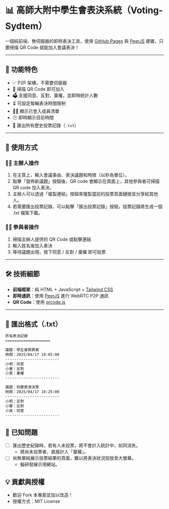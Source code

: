 # 📊 高師大附中學生會表決系統（Voting-Sydtem）

一個純前端、無伺服器的即時表決工具，使用 [GitHub Pages](https://pages.github.com) 與 [PeerJS](https://peerjs.com/) 建置，只要掃描 QR Code 就能加入會議表決！

---

## 🔧 功能特色

- ✅ P2P 架構，不需要伺服器
- 📱 掃描 QR Code 即可加入
- 🗳 支援同意、反對、棄權，並即時統計人數
- ⏳ 可設定每輪表決時間限制
- 🧑‍💼 顯示已登入成員清單
- 🕒 即時顯示目前時間
- 📄 匯出所有歷史投票記錄（`.txt`）

---

## 🚀 使用方式

### 🧑‍💼 主辦人操作

1. 在主頁上，輸入會議事由、表決議題和時限（以秒為單位）。
2. 點擊「發佈新議題」按鈕後，QR code 會顯示在頁面上，其他參與者可掃描 QR code 加入表決。
3. 主辦人可以透過「複製連結」按鈕來複製當前的投票頁面鏈接並分享給其他人。
4. 若需要匯出投票記錄，可以點擊「匯出投票記錄」按鈕，投票記錄將生成一個 .txt 檔案下載。

### 🙋‍♂️ 參與者操作

1. 掃描主辦人提供的 QR Code 或點擊連結
2. 輸入姓名後加入表決
3. 等待議題出現，按下同意 / 反對 / 棄權 即可投票

---

## 🛠 技術細節

- **前端框架**：純 HTML + JavaScript + [Tailwind CSS](https://tailwindcss.com/)
- **即時通訊**：使用 [PeerJS](https://peerjs.com/) 進行 WebRTC P2P 通訊
- **QR Code**：使用 [qrcode.js](https://github.com/soldair/node-qrcode)

---

## 📁 匯出格式（.txt）

```txt
所有表決記錄
====================

議題：學生會預算案
時間：2025/04/17 10:05:00
------------------------
小明：同意
小華：反對
小美：棄權
------------------------

議題：校慶表演決策
時間：2025/04/17 10:25:00
------------------------
小明：反對
小華：反對
小美：同意
------------------------
```

## 🍳 已知問題

- [ ] 匯出歷史紀錄時，若有人未投票，將不會計入統計中，如同消失。
  - 將尚未投票者，直接計入「棄權」。
- [ ] 尚無單純展示投票結果的頁面，難以將表決狀況投放至大螢幕。
  - 擬研發展示用網站。

## 💡 貢獻與授權

- 歡迎 Fork 本專案並加以改造！
- 授權方式：MIT License
